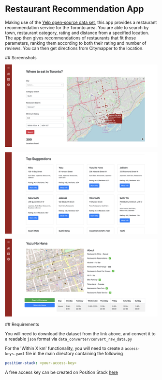 # Restaurant Recommendation App

Making use of the [Yelp open-source data set][0], this app provides a restaurant recommendation service for the Toronto
area. You are able to search by town, restaurant category, rating and distance from a specified location. The app then
gives recommendations of restaurants that fit those parameters, ranking them according to both their rating and number
of reviews. You can then get directions from Citymapper to the location.

## Screenshots

![activity page](assets/screenshots/homepage.png)

![suggestions](assets/screenshots/suggestions.png)

![single page](assets/screenshots/single-view.png)

## Requirements

You will need to download the dataset from the link above, and convert it to a readable `json` format via 
`data_converter/convert_raw_data.py` 

For the 'Within X km' functionality, you will need to create a `access-keys.yaml` file in the main directory
containing the following
```yaml
position-stack: <your-access-key>
```
A free access key can be created on Position Stack [here][1]

[0]: https://www.yelp.com/dataset
[1]: https://positionstack.com/signup/free